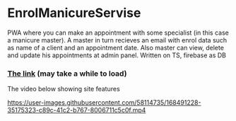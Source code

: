 # EnrolManicureServise

PWA where you can make an appointment with some specialist (in this case a manicure master). A master in turn recieves an email with enrol data such as name of a client and an appointment date. Also master can view, delete and update his appointments at admin panel.
Written on TS, firebase as DB

### [The link](https://enrolmanicureservice.web.app/) (may take a while to load)

The video below showing site features

https://user-images.githubusercontent.com/58114735/168491228-35175323-c89c-41c2-b767-8006711c5c0f.mp4








